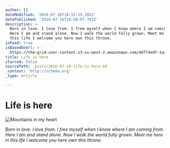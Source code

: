 ```yaml
---
author: []
dateModified: '2016-07-16T18:55:19.285Z'
datePublished: '2016-07-16T18:58:07.783Z'
description: >-
  Born in love. I love from. I free myself when I know where I am coming from.
  Here I am and stand alone. Now I walk the world fully grown. Meet me here in
  this life I welcome you here own this throne.
inFeed: true
isBasedOnUrl: >-
  https://the-grid-user-content.s3-us-west-2.amazonaws.com/40f74edf-1aa3-4144-ac43-1e1cec06ee20.jpg
title: Life is here
starred: false
sourcePath: _posts/2016-07-16-life-is-here.md
_context: 'http://schema.org'
_type: Article

---
```

# Life is here
![Mountains in my heart](https://the-grid-user-content.s3-us-west-2.amazonaws.com/40f74edf-1aa3-4144-ac43-1e1cec06ee20.jpg)

_Born in love. I love from. I free myself when I know where I am coming from. Here I am and stand alone. Now I walk the world fully grown. Meet me here in this life I welcome you here own this throne._